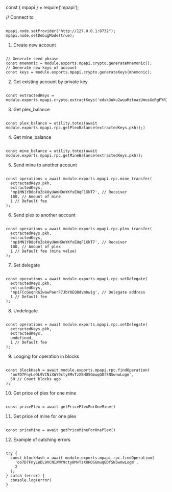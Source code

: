 const { mpapi } = require('mpapi');

// Connect to 
<pre><code>
mpapi.node.setProvider("http://127.0.0.1:8732");
mpapi.node.setDebugMode(true);
</code></pre>

1. Create new account
<pre><code>
// Generate seed phrase
const mnemonic = module.exports.mpapi.crypto.generateMnemonic();
// Generate new keys of account
const keys = module.exports.mpapi.crypto.generateKeys(mnemonic);
</code></pre>

2. Get existing account by private key
<pre><code>
const extractedKeys = module.exports.mpapi.crypto.extractKeys('edsk3uku2wuuMztoazUmusXoRgFYRJyPyN9QYdoPDZo6JEKM3QMd5t');
</code></pre>

3. Get plex_balance
<pre><code>
const plex_balance = utility.totez(await module.exports.mpapi.rpc.getPlexBalance(extractedKeys.pkh));)
</code></pre>

4. Get mine_balance
<pre><code>
const mine_balance = utility.totez(await module.exports.mpapi.rpc.getMineBalance(extractedKeys.pkh));
</code></pre>

5. Send mine to another account
<pre><code>
const operations = await module.exports.mpapi.rpc.mine_transfer(
  extractedKeys.pkh, 
  extractedKeys, 
  'mp1MN1YB8ofoZokHyUAmH9oYKfxEHqF1XkT7', // Receiver
  100, // Amount of mine
  1 // Default fee
);
</code></pre>

6. Send plex to another account
<pre><code>
const operations = await module.exports.mpapi.rpc.plex_transfer(
  extractedKeys.pkh, 
  extractedKeys, 
  'mp1MN1YB8ofoZokHyUAmH9oYKfxEHqF1XkT7', // Receiver
  100, // Amount of plex
  1 // Default fee (mine value)
);
</code></pre>

7. Set delegate
<pre><code>
const operations = await module.exports.mpapi.rpc.setDelegate(
  extractedKeys.pkh, 
  extractedKeys, 
  'mp1FCcGeqnRG2wawPaerF7JbY8EQ8dvm8wig', // Delegate address
  1 // Default fee
);
</code></pre>

8. Undelegate
<pre><code>
const operations = await module.exports.mpapi.rpc.setDelegate(
  extractedKeys.pkh, 
  extractedKeys, 
  undefined, 
  1 // Default fee
);
</code></pre>

9. Looging for operation in blocks
<pre><code>
const blockHash = await module.exports.mpapi.rpc.findOperation(
  'oo7D7FnyLeDL9VCNiXWY9cty8MvTzX8HDSGmuqGDfSNSwnwLogm',
  50 // Count blocks ago
);
</code></pre>

10. Get price of plex for one mine
<pre><code>
const pricePlex = await getPricePlexForOneMine()
</code></pre>

11. Get price of mine for one plex
<pre><code>
const priceMine = await getPriceMineForOnePlex()
</code></pre>

12. Example of catching errors
<pre><code>
try {
  const blockHash = await module.exports.mpapi.rpc.findOperation(
    'oo7D7FnyLeDL9VCNiXWY9cty8MvTzX8HDSGmuqGDfSNSwnwLogm',
    2
  );
} catch (error) {
  console.log(error)
}
</code></pre>
